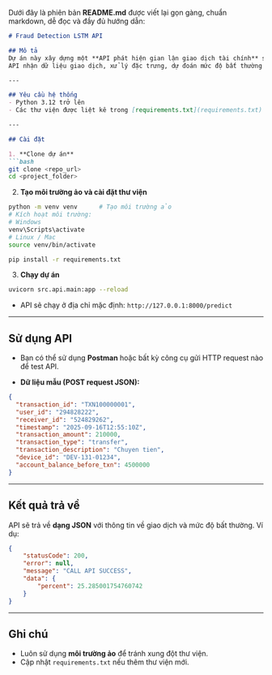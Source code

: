 Dưới đây là phiên bản **README.md** được viết lại gọn gàng, chuẩn markdown, dễ đọc và đầy đủ hướng dẫn:

````markdown
# Fraud Detection LSTM API

## Mô tả
Dự án này xây dựng một **API phát hiện gian lận giao dịch tài chính** sử dụng **mô hình LSTM Autoencoder**.  
API nhận dữ liệu giao dịch, xử lý đặc trưng, dự đoán mức độ bất thường và trả về kết quả.

---

## Yêu cầu hệ thống
- Python 3.12 trở lên  
- Các thư viện được liệt kê trong [requirements.txt](requirements.txt)

---

## Cài đặt

1. **Clone dự án**
```bash
git clone <repo_url>
cd <project_folder>
````

2. **Tạo môi trường ảo và cài đặt thư viện**

```bash
python -m venv venv      # Tạo môi trường ảo
# Kích hoạt môi trường:
# Windows
venv\Scripts\activate
# Linux / Mac
source venv/bin/activate

pip install -r requirements.txt
```

3. **Chạy dự án**

```bash
uvicorn src.api.main:app --reload
```

* API sẽ chạy ở địa chỉ mặc định: `http://127.0.0.1:8000/predict`

---

## Sử dụng API

* Bạn có thể sử dụng **Postman** hoặc bất kỳ công cụ gửi HTTP request nào để test API.

* **Dữ liệu mẫu (POST request JSON):**

```json
{
  "transaction_id": "TXN100000001", 
  "user_id": "294828222",
  "receiver_id": "524829262",
  "timestamp": "2025-09-16T12:55:10Z",
  "transaction_amount": 210000,
  "transaction_type": "transfer",
  "transaction_description": "Chuyen tien",
  "device_id": "DEV-131-01234",
  "account_balance_before_txn": 4500000
}
```

---

## Kết quả trả về

API sẽ trả về **dạng JSON** với thông tin về giao dịch và mức độ bất thường.
Ví dụ:

```json
{
    "statusCode": 200,
    "error": null,
    "message": "CALL API SUCCESS",
    "data": {
        "percent": 25.285001754760742
    }
}
```

---

## Ghi chú

* Luôn sử dụng **môi trường ảo** để tránh xung đột thư viện.
* Cập nhật `requirements.txt` nếu thêm thư viện mới.